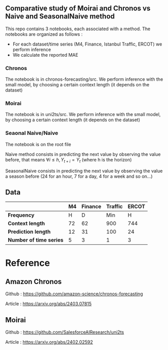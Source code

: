## Comparative study of Moirai and Chronos vs Naive and SeasonalNaive method

This repo contains 3 notebooks, each associated with a method.
The notebooks are organized as follows :
- For each dataset/time series (M4, Finance, Istanbul Traffic, ERCOT) we perform inference
- We calculate the reported MAE

### Chronos

The notebook is in chronos-forecasting/src. We perform inference with the small model, by choosing a certain context length (it depends on the dataset)

### Moirai

The notebook is in uni2ts/src. We perform inference with the small model, by choosing a certain context length (it depends on the dataset)

### Seaonal Naive/Naive

The notebook is on the root file

Naive method consists in predicting the next value by observing the value before, that means $\forall i \le h, Y_{t+i} = Y_{t}$ (where h is the horizon)

SeasonalNaive consists in predicting the next value by observing the value a season before (24 for an hour, 7 for a day, 4 for a week and so on...)

## Data

|                        | M4   | Finance | Traffic | ERCOT |
|------------------------|------|---------|---------|-------|
| **Frequency**           | H    | D       | Min     | H     |
| **Context length**      | 72   | 62      | 900     | 744   |
| **Prediction length**   | 12   | 31      | 100     | 24    |
| **Number of time series** | 5   | 3       | 1       | 3     |


# Reference

## Amazon Chronos
Github : https://github.com/amazon-science/chronos-forecasting

Article : https://arxiv.org/abs/2403.07815

## Moirai
Github : https://github.com/SalesforceAIResearch/uni2ts

Article : https://arxiv.org/abs/2402.02592
